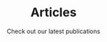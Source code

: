 ---
title: Articles
section_title: Check out our latest publications
subtitle: Check out our latest publications
---